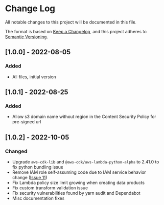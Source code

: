 # Change Log

All notable changes to this project will be documented in this file.

The format is based on [Keep a Changelog](https://keepachangelog.com/en/1.0.0/),
and this project adheres to [Semantic Versioning](https://semver.org/spec/v2.0.0.html).

## [1.0.0] - 2022-08-05

### Added

- All files, initial version

## [1.0.1] - 2022-08-25

### Added

- Allow s3 domain name without region in the Content Security Policy for pre-signed url

## [1.0.2] - 2022-10-05

### Changed
- Upgrade `aws-cdk-lib` and `@aws-cdk/aws-lambda-python-alpha` to 2.41.0 to fix python bundling issue
- Remove IAM role self-assuming code due to IAM service behavior change ([Issue 11](https://github.com/aws-solutions/automated-data-analytics-on-aws/issues/11))
- Fix Lambda policy size limit growing when creating data products
- Fix custom transform validation issue
- Fix security vulnerabilities found by yarn audit and Dependabot 
- Misc documentation fixes

